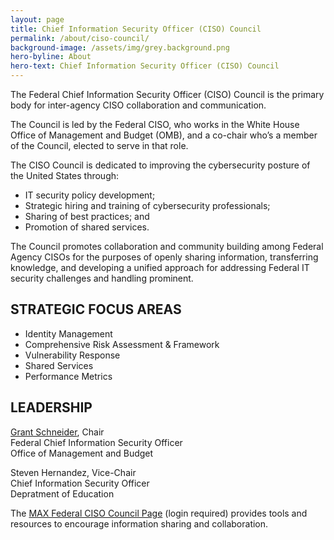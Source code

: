 ```yaml
---
layout: page
title: Chief Information Security Officer (CISO) Council
permalink: /about/ciso-council/
background-image: /assets/img/grey.background.png
hero-byline: About
hero-text: Chief Information Security Officer (CISO) Council
---
```

The Federal Chief Information Security Officer (CISO) Council is the primary body for inter-agency CISO collaboration and communication.

The Council is led by the Federal CISO, who works in the White House Office of Management and Budget (OMB), and a co-chair who’s a member of the Council, elected to serve in that role.

The CISO Council is dedicated to improving the cybersecurity posture of the United States through:
* IT security policy development;
* Strategic hiring and training of cybersecurity professionals;
* Sharing of best practices; and
* Promotion of shared services.

The Council promotes collaboration and community building among Federal Agency CISOs for the purposes of openly sharing information, transferring knowledge, and developing a unified approach for addressing Federal IT security challenges and handling prominent.

## STRATEGIC FOCUS AREAS
* Identity Management
* Comprehensive Risk Assessment & Framework
* Vulnerability Response
* Shared Services
* Performance Metrics

## LEADERSHIP
[Grant Schneider](https://www.cio.gov/about/members-and-leadership/schneider-grant/), Chair  
Federal Chief Information Security Officer  
Office of Management and Budget  

Steven Hernandez, Vice-Chair  
Chief Information Security Officer  
Depratment of Education 

The [MAX Federal CISO Council Page](https://community.max.gov/display/Egov/Federal+CISO+Council) (login required) provides tools and resources to encourage information sharing and collaboration.
